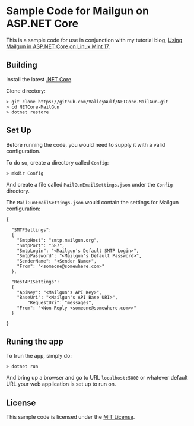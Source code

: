# Sample Code for Mailgun on ASP.NET Core

This is a sample code for use in conjunction with my tutorial blog, [Using Mailgun in ASP.NET Core on Linux Mint 17](http://www.cat-in-the-box.com/MadHatterHouse/vale/2016/using-mailgun-in-asp-net-core-on-linux-mint-17/).

## Building
Install the latest [.NET Core](https://www.microsoft.com/net/core).

Clone directory:

	> git clone https://github.com/ValleyWulf/NETCore-MailGun.git
	> cd NETCore-MailGun
	> dotnet restore

## Set Up
Before running the code, you would need to supply it with a valid configuration.

To do so, create a directory called `Config`:

	> mkdir Config

And create a file called `MailGunEmailSettings.json` under the `Config` directory.

The `MailGunEmailSettings.json` would contain the settings for Mailgun configuration:

	{

 	  "SMTPSettings": 
 	  {
   	    "SmtpHost": "smtp.mailgun.org",
   	    "SmtpPort": "587",
   	    "SmtpLogin": "<Mailgun's Default SMTP Login>",
   	    "SmtpPassword": "<Mailgun's Default Password>",
   	    "SenderName": "<Sender Name>",
   	    "From": "<someone@somewhere.com>"
 	  },

 	  "RestAPISettings": 
 	  {
   	    "ApiKey": "<Mailgun's API Key>",
   	    "BaseUri": "<Mailgun's API Base URI>",
    	    "RequestUri": "messages",
   	    "From": "<Non-Reply <someone@somewhere.com>>"
 	  }

	}

## Runing the app
To trun the app, simply do:

	> dotnet run

And bring up a browser and go to URL `localhost:5000` or whatever default URL your web application is set up to run on.

## License
This sample code is licensed under the [MIT License](https://github.com/ValleyWulf/NETCore-MailGun/blob/master/License.txt).

